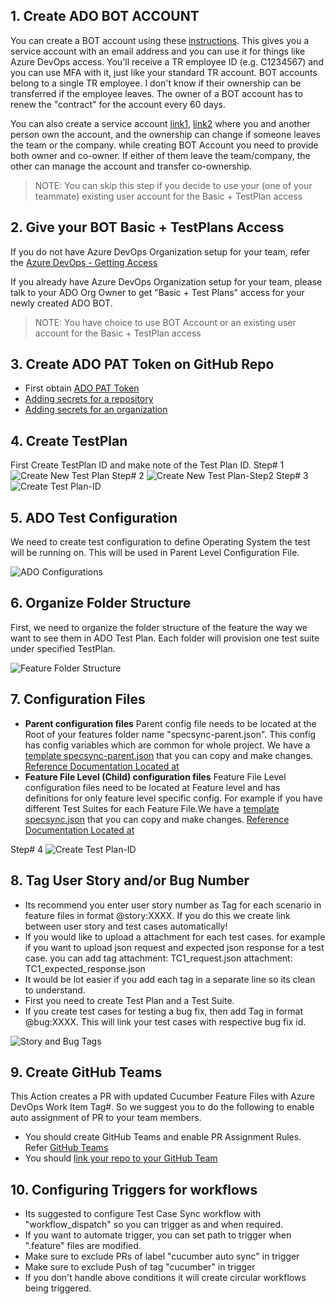 
## 1. Create ADO BOT ACCOUNT

You can create a BOT account using these [instructions](https://identity.int.thomsonreuters.com/documents/creating-bot-identities-fieldglass.pdf). This gives you a service account with an email address and you can use it for things like Azure DevOps access. You'll receive a TR employee ID (e.g. C1234567) and you can use MFA with it, just like your standard TR account. BOT accounts belong to a single TR employee. I don't know if their ownership can be transferred if the employee leaves. The owner of a BOT account has to renew the "contract" for the account every 60 days. 

You can also create a service account [link1](https://identity.int.thomsonreuters.com/documents/Request_Service_account_and_functionalities.pdf), [link2](https://identity.int.thomsonreuters.com/content/topics/governance/page/non_standard_account_management) where you and another person own the account, and the ownership can change if someone leaves the team or the company. while creating BOT Account you need to provide both owner and co-owner. If either of them leave the team/company, the other can manage the account and transfer co-ownership. 

>NOTE: You can skip this step if you decide to use your (one of your teammate) existing user account for the Basic + TestPlan access

## 2. Give your BOT Basic + TestPlans Access

If you do not have Azure DevOps Organization setup for your team, refer the [Azure DevOps - Getting Access](https://github.com/tr/tech-toc_live/blob/main/content/non-functional/strategy-planning/work-item-tracking/azure-devops)

If you already have Azure DevOps Organization setup for your team, please talk to your ADO Org Owner to get "Basic + Test Plans" access for your newly created ADO BOT.

>NOTE: You have choice to use BOT Account or an existing user account for the Basic + TestPlan access

## 3. Create ADO PAT Token on GitHub Repo
- First obtain [ADO PAT Token](https://learn.microsoft.com/en-us/azure/devops/organizations/accounts/use-personal-access-tokens-to-authenticate?view=azure-devops&tabs=Windows)
- [Adding secrets for a repository](https://docs.github.com/en/codespaces/managing-codespaces-for-your-organization/managing-encrypted-secrets-for-your-repository-and-organization-for-github-codespaces#adding-secrets-for-a-repository)
- [Adding secrets for an organization](https://docs.github.com/en/codespaces/managing-codespaces-for-your-organization/managing-encrypted-secrets-for-your-repository-and-organization-for-github-codespaces#adding-secrets-for-an-organization)


## 4. Create TestPlan

First Create TestPlan ID and make note of the Test Plan ID.
Step# 1
![Create New Test Plan](./images/create-new-test-plan.jpg)
Step# 2
![Create New Test Plan-Step2](./images/new-test-plan.jpg)
Step# 3
![Create Test Plan-ID](./images/test-plan-id.jpg)

## 5. ADO Test Configuration

We need to create test configuration to define Operating System the test will be running on. This will be used in Parent Level Configuration File.

![ADO Configurations](./images/ado-configurations.jpg)

## 6. Organize Folder Structure
First, we need to organize the folder structure of the feature the way we want to see them in ADO Test Plan. Each folder will provision one test suite under specified TestPlan.

![Feature Folder Structure](./images/feature-folder-structure.jpg)
## 7. Configuration Files

-   **Parent configuration files** Parent config file needs to be located at the Root of your features folder name "specsync-parent.json". This config has config variables which are common for whole project. We have a [template specsync-parent.json](./specsync-templates/parent-level/specsync-parent.json) that you can copy and make changes. [Reference Documentation Located at](https://specsolutions.gitbook.io/specsync/features)
-   **Feature File Level (Child) configuration files** Feature File Level configuration files need to be located at Feature level and has definitions for only feature level specific config. For example if you have different Test Suites for each Feature File.We have a [template specsync.json](./specsync-templates/child-level/specsync.json) that you can copy and make changes. [Reference Documentation Located at](https://specsolutions.gitbook.io/specsync/features)

Step# 4
![Create Test Plan-ID](./images/test-plan-id.jpg)

## 8. Tag User Story and/or Bug Number

- Its recommend you enter user story number as Tag for each scenario in feature files in format @story:XXXX. If you do this we create link between user story and test cases automatically!
- If you would like to upload a attachment for each test cases. for example if you want to upload json request and expected json response for a test case. you can add tag attachment: TC1_request.json attachment: TC1_expected_response.json
- It would be lot easier if you add each tag in a separate line so its clean to understand.
- First you need to create Test Plan and a Test Suite.
- If you create test cases for testing a bug fix, then add Tag in format @bug:XXXX. This will link your test cases with respective bug fix id.

![Story and Bug Tags](./images/story-bug-tags.jpg)

## 9. Create GitHub Teams
This Action creates a PR with updated Cucumber Feature Files with Azure DevOps Work Item Tag#. So we suggest you to do the following to enable auto assignment of PR to your team members.
- You should create GitHub Teams and enable PR Assignment Rules. Refer [GitHub Teams](https://docs.github.com/en/organizations/organizing-members-into-teams/managing-code-review-settings-for-your-team)
- You should [link your repo to your GitHub Team](https://docs.github.com/en/repositories/managing-your-repositorys-settings-and-features/managing-repository-settings/managing-teams-and-people-with-access-to-your-repository)

## 10. Configuring Triggers for workflows

- Its suggested to configure Test Case Sync workflow with "workflow_dispatch" so you can trigger as and when required. 
- If you want to automate trigger, you can set path to trigger when ".feature" files are modified.
- Make sure to exclude PRs of label "cucumber auto sync" in trigger
- Make sure to exclude Push of tag "cucumber" in trigger
- If you don't handle above conditions it will create circular workflows being triggered.

